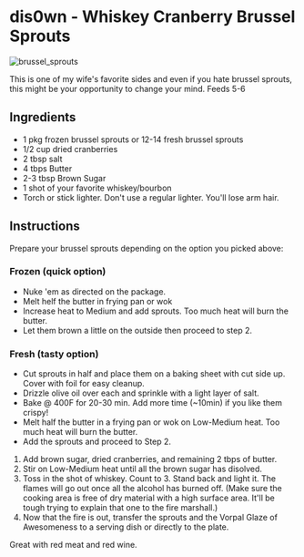 # dis0wn - Whiskey Cranberry Brussel Sprouts

![brussel_sprouts](/templates/sides/dis0wn-Whiskey_Cranberry_Brussel_Sprouts/brusselsprouts.jpg)

This is one of my wife's favorite sides and even if you hate brussel sprouts, this might be your opportunity to change your mind. Feeds 5-6

## Ingredients

- 1 pkg frozen brussel sprouts or 12-14 fresh brussel sprouts
- 1/2 cup dried cranberries
- 2 tbsp salt
- 4 tbps Butter
- 2-3 tbsp Brown Sugar
- 1 shot of your favorite whiskey/bourbon
- Torch or stick lighter. Don't use a regular lighter. You'll lose arm hair.

## Instructions

Prepare your brussel sprouts depending on the option you picked above:

### Frozen (quick option)

- Nuke 'em as directed on the package.
- Melt helf the butter in frying pan or wok
- Increase heat to Medium and add sprouts. Too much heat will burn the butter.
- Let them brown a little on the outside then proceed to step 2.

### Fresh (tasty option)

- Cut sprouts in half and place them on a baking sheet with cut side up. Cover with foil for easy cleanup. 
- Drizzle olive oil over each and sprinkle with a light layer of salt.
- Bake @ 400F for 20-30 min. Add more time (~10min) if you like them crispy!
- Melt half the butter in a frying pan or wok on Low-Medium heat. Too much heat will burn the butter. 
- Add the sprouts and proceed to Step 2.

1. Add brown sugar, dried cranberries, and remaining 2 tbps of butter.
2. Stir on Low-Medium heat until all the brown sugar has disolved.
3. Toss in the shot of whiskey. Count to 3. Stand back and light it. The flames will go out once all the alcohol has burned off. (Make sure the cooking area is free of dry material with a high surface area. It'll be tough trying to explain that one to the fire marshall.)
4. Now that the fire is out, transfer the sprouts and the Vorpal Glaze of Awesomeness to a serving dish or directly to the plate.

Great with red meat and red wine.
